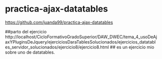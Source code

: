 # practica-ajax-datatables
https://github.com/juanda99/practica-ajax-datatables

##parto del ejercicio http://localhost/CicloFormativoGradoSuperior/DAW_DWEC/tema_4_usoDeAjaxYPluginsDeJquery/ejerciciosDaraTablesSolucionados/ejercicios_datatables_servidor_solucionados/ejercicio8/ejercicio8.html ##
es un ejercicio mio sobre uno de datatables.